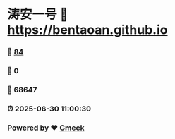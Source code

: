 # 涛安一号 :link: https://bentaoan.github.io 
### :page_facing_up: [84](https://bentaoan.github.io/tag.html) 
### :speech_balloon: 0 
### :hibiscus: 68647 
### :alarm_clock: 2025-06-30 11:00:30 
### Powered by :heart: [Gmeek](https://github.com/Meekdai/Gmeek)

